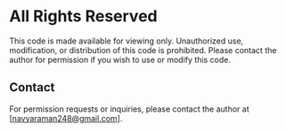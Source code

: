 # All Rights Reserved

This code is made available for viewing only. Unauthorized use, modification, or distribution of this code is prohibited. Please contact the author for permission if you wish to use or modify this code.

## Contact

For permission requests or inquiries, please contact the author at [navyaraman248@gmail.com].

